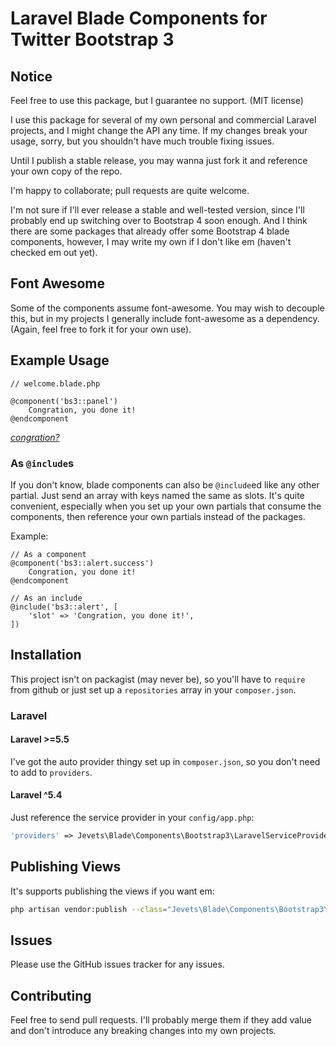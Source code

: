# Laravel Blade Components for Twitter Bootstrap 3 

## Notice

Feel free to use this package, but I guarantee no support. (MIT license)

I use this package for several of my own personal and commercial Laravel projects, and I might change the API any time. If my changes break your usage, sorry, but you shouldn't have much trouble fixing issues. 

Until I publish a stable release, you may wanna just fork it and reference your own copy of the repo.

I'm happy to collaborate; pull requests are quite welcome. 

I'm not sure if I'll ever release a stable and well-tested version, since I'll probably end up switching over to Bootstrap 4 soon enough. And I think there are some packages that already offer some Bootstrap 4 blade components, however, I may write my own if I don't like em (haven't checked em out yet).

## Font Awesome

Some of the components assume font-awesome. You may wish to decouple this, but in my projects I generally include font-awesome as a dependency. (Again, feel free to fork it for your own use).

## Example Usage

```blade
// welcome.blade.php

@component('bs3::panel')
    Congration, you done it!
@endcomponent
```

*[congration?](https://i.imgur.com/DAAN8yB.jpg)*

### As `@include`s

If you don't know, blade components can also be `@include`ed like any other partial. Just send an array with keys named the same as slots. It's quite convenient, especially when you set up your own partials that consume the components, then reference your own partials instead of the packages.

Example:

```blade
// As a component
@component('bs3::alert.success')
    Congration, you done it!
@endcomponent

// As an include
@include('bs3::alert', [
    'slot' => 'Congration, you done it!',
])
```

## Installation

This project isn't on packagist (may never be), so you'll have to `require` from github or just set up a `repositories` array in your `composer.json`.

### Laravel

#### Laravel >=5.5

I've got the auto provider thingy set up in `composer.json`, so you don't need to add to `providers`.

#### Laravel ^5.4

Just reference the service provider in your `config/app.php`:

```php
'providers' => Jevets\Blade\Components\Bootstrap3\LaravelServiceProvider::class,
```

## Publishing Views

It's supports publishing the views if you want em:

```sh
php artisan vendor:publish --class="Jevets\Blade\Components\Bootstrap3\LaravelServiceProvider"
```

## Issues

Please use the GitHub issues tracker for any issues.

## Contributing

Feel free to send pull requests. I'll probably merge them if they add value and don't introduce any breaking changes into my own projects.


